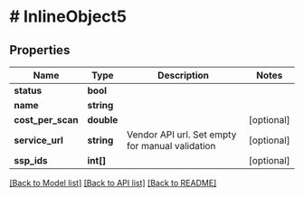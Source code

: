 # # InlineObject5

## Properties

Name | Type | Description | Notes
------------ | ------------- | ------------- | -------------
**status** | **bool** |  | 
**name** | **string** |  | 
**cost_per_scan** | **double** |  | [optional] 
**service_url** | **string** | Vendor API url. Set empty for manual validation | [optional] 
**ssp_ids** | **int[]** |  | [optional] 

[[Back to Model list]](../../README.md#documentation-for-models) [[Back to API list]](../../README.md#documentation-for-api-endpoints) [[Back to README]](../../README.md)


